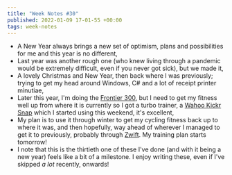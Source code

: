```yaml
---
title: "Week Notes #30"
published: 2022-01-09 17-01-55 +00:00
tags: week-notes
---
```


* A New Year always brings a new set of optimism, plans and possibilities for
  me and this year is no different,
* Last year was another rough one (who knew living through a pandemic would be
  extremely difficult, even if you never got sick), but we made it,
* A lovely Christmas and New Year, then back where I was previously; trying to
  get my head around Windows, C# and a lot of receipt printer minutiae,
* Later this year, I'm doing the [Frontier 300][2], but I need to get my
  fitness well up from where it is currently so I got a turbo trainer, a
  [Wahoo Kickr Snap][1] which I started using this weekend, it's excellent,
* My plan is to use it through winter to get my cycling fitness back up to
  where it was, and then hopefully, way ahead of wherever I managed to get it
  to previously, probably through [Zwift][3]. My training plan starts tomorrow!
* I note that this is the thirtieth one of these I've done (and with it
  being a new year) feels like a bit of a milestone. I enjoy writing these,
  even if I've skipped _a lot_ recently, onwards!

[1]: https://uk.wahoofitness.com/devices/indoor-cycling/bike-trainers/kickr-snap
[2]: https://frontier300.cc
[3]: https://www.zwift.com/uk
